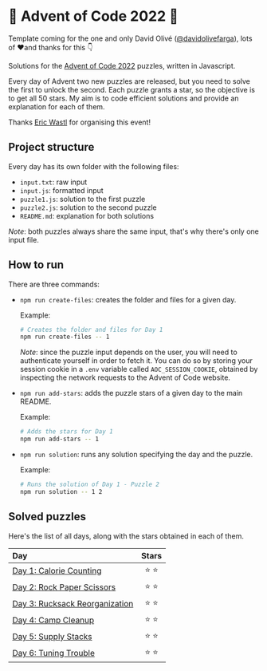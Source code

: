# 🌲 Advent of Code 2022 🌲
                                 
Template coming for the one and only David Olivé ([@davidolivefarga](https://github.com/davidolivefarga)), lots of ❤️and thanks for this 👇

Solutions for the [Advent of Code 2022](https://adventofcode.com/2022) puzzles, written in Javascript.

Every day of Advent two new puzzles are released, but you need to solve the first to unlock the second. Each puzzle grants a star, so the objective is to get all 50 stars. My aim is to code efficient solutions and provide an explanation for each of them.

Thanks [Eric Wastl](https://twitter.com/ericwastl) for organising this event!

## Project structure

Every day has its own folder with the following files:

-   `input.txt`: raw input
-   `input.js`: formatted input
-   `puzzle1.js`: solution to the first puzzle
-   `puzzle2.js`: solution to the second puzzle
-   `README.md`: explanation for both solutions

_Note_: both puzzles always share the same input, that's why there's only one input file.

## How to run

There are three commands:

-   `npm run create-files`: creates the folder and files for a given day.

    Example:

    ```sh
    # Creates the folder and files for Day 1
    npm run create-files -- 1
    ```

    _Note_: since the puzzle input depends on the user, you will need to authenticate yourself in order to fetch it. You can do so by storing your session cookie in a `.env` variable called `AOC_SESSION_COOKIE`, obtained by inspecting the network requests to the Advent of Code website.

-   `npm run add-stars`: adds the puzzle stars of a given day to the main README.

    Example:

    ```sh
    # Adds the stars for Day 1
    npm run add-stars -- 1
    ```

-   `npm run solution`: runs any solution specifying the day and the puzzle.

    Example:

    ```sh
    # Runs the solution of Day 1 - Puzzle 2
    npm run solution -- 1 2
    ```

## Solved puzzles

Here's the list of all days, along with the stars obtained in each of them.

| Day                                      |  Stars  |
| :--------------------------------------- | :-----: |
| [Day 1: Calorie Counting](./day1) | ⭐️ ⭐️ |
| [Day 2: Rock Paper Scissors](./day2) | ⭐️ ⭐️ |
| [Day 3: Rucksack Reorganization](./day3) | ⭐️ ⭐️ |
| [Day 4: Camp Cleanup](./day4) | ⭐️ ⭐️ |
| [Day 5: Supply Stacks](./day5) | ⭐️ ⭐️ |
| [Day 6: Tuning Trouble](./day6) | ⭐️ ⭐️ |
